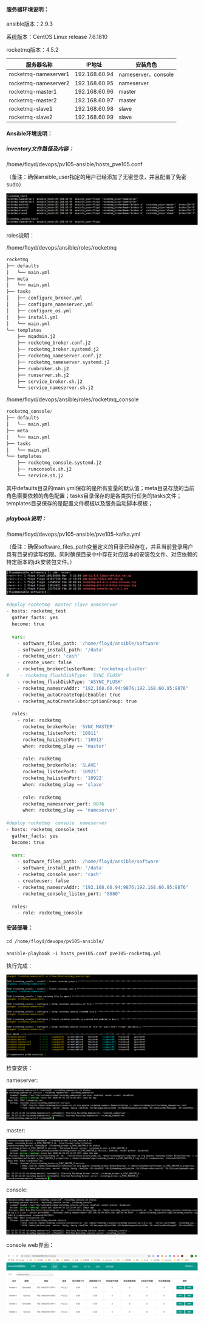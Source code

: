 #### 服务器环境说明：

ansible版本：2.9.3

系统版本：CentOS Linux release 7.6.1810 

rocketmq版本：4.5.2

| 服务器名称           | IP地址        | 安装角色            |
| -------------------- | ------------- | ------------------- |
| rocketmq-nameserver1 | 192.168.60.94 | nameserver，console |
| rocketmq-nameserver2 | 192.168.60.95 | nameserver          |
| rocketmq-master1     | 192.168.60.96 | master              |
| rocketmq-master2     | 192.168.60.97 | master              |
| rocketmq-slave1      | 192.168.60.98 | slave               |
| rocketmq-slave2      | 192.168.60.99 | slave               |

#### Ansible环境说明：

##### inventory文件路径及内容：

/home/floyd/devops/pv105-ansible/hosts_pve105.conf

（备注：确保ansible_user指定的用户已经添加了无密登录，并且配置了免密sudo）

![image-20200426210700980](https://raw.githubusercontent.com/acheng-floyd/markdown_pic/master/img/image-20200426210700980.png)

roles说明：

/home/floyd/devops/ansible/roles/rocketmq

```python
rocketmq
├── defaults
│   └── main.yml
├── meta
│   └── main.yml
├── tasks
│   ├── configure_broker.yml
│   ├── configure_nameserver.yml
│   ├── configure_os.yml
│   ├── install.yml
│   └── main.yml
└── templates
    ├── mqadmin.j2
    ├── rocketmq_broker.conf.j2
    ├── rocketmq_broker.systemd.j2
    ├── rocketmq_nameserver.conf.j2
    ├── rocketmq_nameserver.systemd.j2
    ├── runbroker.sh.j2
    ├── runserver.sh.j2
    ├── service_broker.sh.j2
    └── service_nameserver.sh.j2
```

/home/floyd/devops/ansible/roles/rocketmq_console

```python
rocketmq_console/
├── defaults
│   └── main.yml
├── meta
│   └── main.yml
├── tasks
│   └── main.yml
└── templates
    ├── rocketmq_console.systemd.j2
    ├── runconsole.sh.j2
    └── service.sh.j2
```



其中defaults目录的main.yml保存的是所有变量的默认值；meta目录存放的当前角色索要依赖的角色配置；tasks目录保存的是各类执行任务的tasks文件；templates目录保存的是配置文件模板以及服务启动脚本模板；

##### playbook说明：

/home/floyd/devops/pv105-ansible/pve105-kafka.yml

（备注：确保software_files_path变量定义的目录已经存在，并且当前登录用户具有目录的读写权限。同时确保目录中中存在对应版本的安装包文件、对应依赖的特定版本的jdk安装包文件。）

![image-20200426220722496](https://raw.githubusercontent.com/acheng-floyd/markdown_pic/master/img/image-20200426220722496.png)

```python
#deploy rocketmq  master slave nameserver
- hosts: rocketmq_test
  gather_facts: yes
  become: true

  vars:
    - software_files_path: '/home/floyd/ansible/software'
    - software_install_path: '/data'
    - rocketmq_user: 'cash'
    - create_user: false
    - rocketmq_brokerClusterName: 'rocketmq-cluster'
#    - rocketmq_flushDiskType: 'SYNC_FLUSH'
    - rocketmq_flushDiskType: 'ASYNC_FLUSH'
    - rocketmq_namesrvAddr: "192.168.60.94:9876;192.168.60.95:9876"
    - rocketmq_autoCreateTopicEnable: true
    - rocketmq_autoCreateSubscriptionGroup: true

  roles:
    - role: rocketmq
      rocketmq_brokerRole: 'SYNC_MASTER'
      rocketmq_listenPort: '10911'
      rocketmq_haListenPort: '10912'
      when: rocketmq_play == 'master'

    - role: rocketmq
      rocketmq_brokerRole: 'SLAVE'
      rocketmq_listenPort: '10921'
      rocketmq_haListenPort: '10922'
      when: rocketmq_play == 'slave'
        
    - role: rocketmq
      rocketmq_nameserver_port: 9876
      when: rocketmq_play == 'nameserver'

#deploy rocketmq  console  nameserver
- hosts: rocketmq_console_test
  gather_facts: yes
  become: true

  vars:
    - software_files_path: '/home/floyd/ansible/software'
    - software_install_path: '/data'
    - rocketmq_console_user: 'cash'
    - createuser: false
    - rocketmq_namesrvAddr: "192.168.60.94:9876;192.168.60.95:9876"
    - rocketmq_console_listen_port: "8080"

  roles:
    - role: rocketmq_console

```



#### 安装部署：

```shell
cd /home/floyd/devops/pv105-ansible/

ansible-playbook -i hosts_pve105.conf pve105-rocketmq.yml
```

执行完成：

![image-20200426221401148](https://raw.githubusercontent.com/acheng-floyd/markdown_pic/master/img/image-20200426221401148.png)



检查安装：

nameserver:

![image-20200426224226708](https://raw.githubusercontent.com/acheng-floyd/markdown_pic/master/img/image-20200426224226708.png)

master:

![image-20200426224309244](https://raw.githubusercontent.com/acheng-floyd/markdown_pic/master/img/image-20200426224309244.png)

console:

![image-20200426224352158](https://raw.githubusercontent.com/acheng-floyd/markdown_pic/master/img/image-20200426224352158.png)



console web界面：

![image-20200426224553255](https://raw.githubusercontent.com/acheng-floyd/markdown_pic/master/img/image-20200426224553255.png)